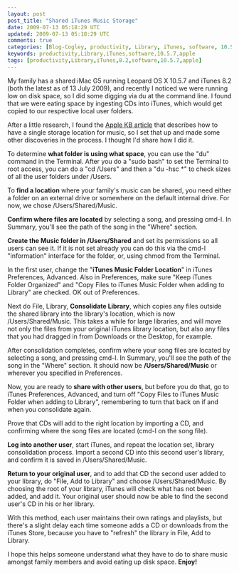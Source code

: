```yaml
---           
layout: post
post_title: "Shared iTunes Music Storage"
date: 2009-07-13 05:18:29 UTC
updated: 2009-07-13 05:18:29 UTC
comments: true
categories: [Blog-Cogley, productivity, Library, iTunes, software, 10.5.7, apple]
keywords: productivity,Library,iTunes,software,10.5.7,apple
tags: [productivity,Library,iTunes,8.2,software,10.5.7,apple]
---
```

 

My family has a shared iMac G5 running Leopard OS X 10.5.7 and iTunes 8.2 (both the latest as of 13 July 2009), and recently I noticed we were running low on disk space, so I did some digging via du at the command line. I found that we were eating space by ingesting CDs into iTunes, which would get copied to our respective local user folders. 


After a little research, I found the [Apple KB article](http://support.apple.com/kb/HT1203) that describes how to have a single storage location for music, so I set that up and made some other discoveries in the process. I thought I'd share how I did it. 





To determine **what folder is using what space**, you can use the "du" command in the Terminal. After you do a "sudo bash" to set the Terminal to root access, you can do a "cd /Users" and then a "du -hsc *" to check sizes of all the user folders under /Users.


To **find a location** where your family's music can be shared, you need either a folder on an external drive or somewhere on the default internal drive. For now, we chose /Users/Shared/Music.


**Confirm where files are located** by selecting a song, and pressing cmd-I. In Summary, you'll see the path of the song in the "Where" section.


**Create the Music folder in /Users/Shared** and set its permissions so all users can see it. If it is not set already you can do this via the cmd-I "information" interface for the folder, or, using chmod from the Terminal.


In the first user, change the "**iTunes Music Folder Location**" in iTunes Preferences, Advanced. Also in Preferences, make sure "Keep iTunes Folder Organized" and "Copy Files to iTunes Music Folder when adding to Library" are checked. OK out of Preferences.


Next do File, Library, **Consolidate Library**, which copies any files outside the shared library into the library's location, which is now /Users/Shared/Music. This takes a while for large libraries, and will move not only the files from your original iTunes library location, but also any files that you had dragged in from Downloads or the Desktop, for example. 


After consolidation completes, confirm where your song files are located by selecting a song, and pressing cmd-I. In Summary, you'll see the path of the song in the "Where" section. It should now be **/Users/Shared/Music** or wherever you specified in Preferences.


Now, you are ready to **share with other users**, but before you do that, go to iTunes Preferences, Advanced, and turn off "Copy Files to iTunes Music Folder when adding to Library", remembering to turn that back on if and when you consolidate again.


Prove that CDs will add to the right location by importing a CD, and confirming where the song files are located (cmd-I on the song file).


**Log into another user**, start iTunes, and repeat the location set, library consolidation process. Import a second CD into this second user's library, and confirm it is saved in /Users/Shared/Music.


**Return to your original user**, and to add that CD the second user added to your library, do "File, Add to Library" and choose /Users/Shared/Music. By choosing the root of your library, iTunes will check what has not been added, and add it. Your original user should now be able to find the second user's CD in his or her library.





With this method, each user maintains their own ratings and playlists, but there's a slight delay each time someone adds a CD or downloads from the iTunes Store, because you have to "refresh" the library in File, Add to Library. 


I hope this helps someone understand what they have to do to share music amongst family members and avoid eating up disk space. **Enjoy!** 

